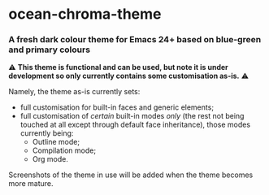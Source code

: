 # ocean-chroma-theme
### A fresh dark colour theme for Emacs 24+ based on blue-green and primary colours

:warning: **This theme is functional and can be used, but note it is under
development so only currently contains some customisation as-is.** :warning:

Namely, the theme as-is currently sets:

* full customisation for built-in faces and generic elements;
* full customisation of *certain* built-in modes *only* (the rest not being
  touched at all except through default face inheritance), those modes
  currently being:
  * Outline mode;
  * Compilation mode;
  * Org mode.

Screenshots of the theme in use will be added when the theme becomes more mature.
